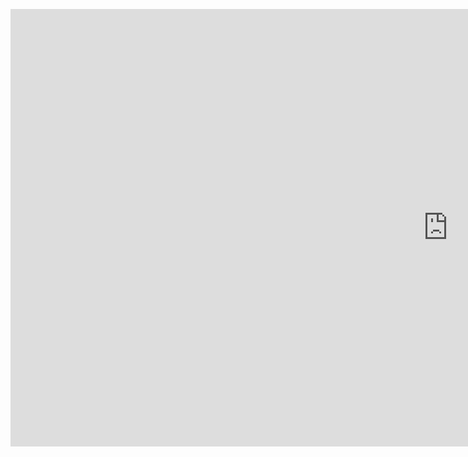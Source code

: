 <p style="text-align: center;"><iframe title="Rural Archaeology Projects" src="https://github.com/Barilac/share/blob/28dab4c4d29834c339a7c2755c365ebc20736afe/21-07-21-aktualni_otazky_archeologie_tel_burna.html" width="1400px" height="700px" frameborder="0"></iframe></p>
